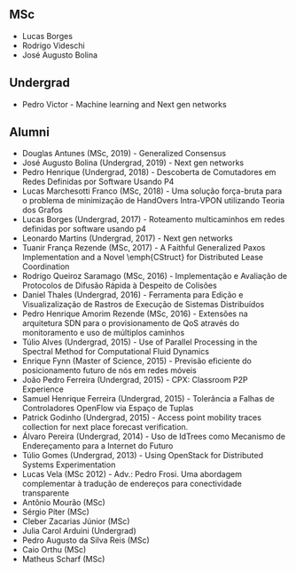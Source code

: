 ## MSc 

* Lucas Borges
* Rodrigo Videschi
* José Augusto Bolina

## Undergrad 

* Pedro Victor - Machine learning and Next gen networks

## Alumni

* Douglas Antunes (MSc, 2019) - Generalized Consensus
* José Augusto Bolina (Undergrad, 2019) - Next gen networks
* Pedro Henrique (Undergrad, 2018) - Descoberta de Comutadores em Redes Definidas por Software Usando P4
* Lucas Marchesotti Franco (MSc, 2018) - Uma solução força-bruta para o problema de minimização de HandOvers Intra-VPON utilizando Teoria dos Grafos
* Lucas Borges (Undergrad, 2017) - Roteamento multicaminhos em redes definidas por software usando p4
* Leonardo Martins (Undergrad, 2017)  - Next gen networks
* Tuanir França Rezende (MSc, 2017) - A Faithful Generalized Paxos Implementation and a Novel \emph{CStruct} for Distributed Lease Coordination
* Rodrigo Queiroz Saramago (MSc, 2016) - Implementação e Avaliação de Protocolos de Difusão Rápida à Despeito de Colisões
* Daniel Thales (Undergrad, 2016) - Ferramenta para Edição e Visualizalização de Rastros de Execução de Sistemas Distribuídos
* Pedro Henrique Amorim Rezende (MSc, 2016) - Extensões na arquitetura SDN para o provisionamento de QoS através do monitoramento e uso de múltiplos caminhos
* Túlio Alves (Undergrad, 2015) - Use of Parallel Processing in the Spectral Method for Computational Fluid Dynamics
* Enrique Fynn (Master of Science, 2015) - Previsão eficiente do posicionamento futuro de nós em redes móveis
* João Pedro Ferreira (Undergrad, 2015) - CPX: Classroom P2P Experience
* Samuel Henrique Ferreira (Undergrad, 2015) - Tolerância a Falhas de Controladores OpenFlow via Espaço de Tuplas
* Patrick Godinho (Undergrad, 2015) - Access point mobility traces collection for next place forecast verification.
* Álvaro Pereira (Undergrad, 2014) - Uso de IdTrees como Mecanismo de Endereçamento para a Internet do Futuro
* Túlio Gomes (Undergrad, 2013) - Using OpenStack for Distributed Systems Experimentation
* Lucas Vela (MSc 2012) - Adv.: Pedro Frosi. Uma abordagem complementar à tradução de endereços para conectividade transparente
* Antônio Mourão (MSc)
* Sérgio Píter (MSc)
* Cleber Zacarias Júnior (MSc)
* Julia Carol Arduini (Undergrad)
* Pedro Augusto da Silva Reis (MSc)
* Caio Orthu (MSc)
* Matheus Scharf (MSc)


